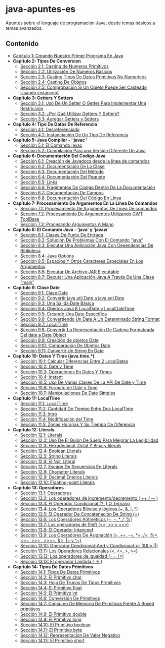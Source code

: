 # java-apuntes-es
Apuntes sobre el lenguaje de programación Java, desde temas básicos a temas avanzados.

## Contenido

* [Capítulo 1: Creando Nuestro Primer Programa En Java](Capitulo-01/PrimerProgramaEnJava.md)
* **Capítulo 2: Tipos De Conversion**
  * [Sección 2.1: Casting de Numeros Primitivos](Capitulo-02/CasteoNumerosPrimitivos.md)
  * [Sección 2.2: Utilización De Numeros Basicos](Capitulo-02/UtilizacionNumerosBasicos.md)
  * [Sección 2.3: Casting Tipos De Datos Primitivos No Numericos](Capitulo-02/CastingPrimitivosNoNumericos.md)
  * [Sección 2.4: Casting De Objetos](Capitulo-02/CastingObjetos.md)
  * [Sección 2.5: Comprobación Si Un Objeto Puede Ser Casteado Usando instanceof ](Capitulo-02/TestingCastingInstanceOf.md)
* **Capítulo 3: Getters Y Setters**
  * [Sección 3.1: Uso De Un Setter O Getter Para Implementar Una Restricción](Capitulo-03/GetterYSetterImplementarRestriccion.md)
  * [Sección 3.2: ¿Por Qué Utilizar Getters Y Setters?](Capitulo-03/PorqueUsarGetterYSetter.md)
  * [Sección 3.3: Agregar Getters y Setters](Capitulo-03/AgregarGetterSetter.md)
* **Capítulo 4: Tipo De Datos De Referencia**
  * [Sección 4.1: Desreferenciado](Capitulo-04/Desreferenciando.md)
  * [Sección 4.2: Instanciación De Un Tipo De Referencia](Capitulo-04/InstanciaTipoReferencia.md)
* **Capítulo 5: Java Compiler - ' javac '**
  * [Sección 5.1: El Comando javac](Capitulo-05/ComandoJavac.md)
  * [Sección 5.2: Compilación Para una Versión Diferente De Java](Capitulo-05/CompilacionParaVersionesDiferentes.md)
* **Capítulo 6: Documentación Del Codigo Java**
  * [Sección 6.1: Creación de Javadocs desde la línea de comandos](Capitulo-06/CreacionJavadocsDesdeLineaComandos.md)
  * [Sección 6.2: Documentación De La Clase](Capitulo-06/DocumentacionDeUnaClase.md)
  * [Sección 6.3: Documentación Del Método](Capitulo-06/DocumentacionDeLosMetodos.md)
  * [Sección 6.4: Documentación Del Paquete](Capitulo-06/DocumentacionDelPaquete.md)
  * [Sección 6.5: Links](Capitulo-06/Links.md)
  * [Sección 6.6: Fragmentos De Código Dentro De La Documentación](Capitulo-06/FragmentosDeCodigoDentroDocumentacion.md)
  * [Sección 6.7: Documentación De Campos](Capitulo-06/DocumentacionDeLosCampos.md)
  * [Sección 6.8: Documentación Del Código En Línea](Capitulo-06/DocumentacionDeCodigoDeUnaLinea.md)
* **Capítulo 7: Procesamiento De Argumentos En La Línea De Comandos**
  * [Sección 7.1: Procesamiento De Argumentos De Línea De comandos](Capitulo-07/ProcesamientoArgumentosLíneaComandos.md)
  * [Sección 7.2: Procesamiento De Argumentos Utilizando GWT ToolBase](Capitulo-07/ProcesamientoArgumentosUsandoGWTToolBase.md)
  * [Sección 7.3: Procesando Argumentos A Mano](Capitulo-07/ProcesandoArgumentosAMano.md)
* **Capítulo 8: El Comando Java - 'java' y 'javaw'**
  * [Sección 8.1: Clases De Punto De Entrada](Capitulo-08/ClasesDePuntoEntrada.md)
  * [Sección 8.2: Solución De Problemas Con El Comando "java"](Capitulo-08/SolucionProblemasConComandoJava.md)
  * [Sección 8.3: Ejecutar Una Aplicación Java Con Dependencias De Biblioteca](Capitulo-08/EjecutarAplicaciónJavaConDependenciasBiblioteca.md)
  * [Sección 8.4: Java Options](Capitulo-08/JavaOptions.md)
  * [Sección 8.5: Espacios Y Otros Caracteres Especiales En Los Argumentos](Capitulo-08/EspaciosYOtrosCaracteresEspecialesEnArgumentos.md)
  * [Sección 8.6: Ejecutar Un Archivo JAR Ejecutable](Capitulo-08/EjecutarArchivoJAREjecutable.md)
  * [Sección 8.7: Ejecutar Una Aplicación Java A Través De Una Clase "main"](Capitulo-08/EjecutarATravesDeMainClass.md)
* **Capítulo 9: Clase Date**
  * [Sección 9.1: Clase Date](Capitulo-09/ClaseDate.md)
  * [Sección 9.2: Convertir java.util.Date a java.sql.Date](Capitulo-09/ConvertirutilDateAsqlDate.md)
  * [Sección 9.3: Una Salida Date Básica](Capitulo-09/FechaDeSalidaBasica.md)
  * [Sección 9.4: Objetos Java 8 LocalDate y LocalDateTime](Capitulo-09/JavaOchoObjetosLocalDateYLocalDateTime.md)
  * [Sección 9.5: Creando Una Date Específica](Capitulo-09/CreandoUnaDateEspecifica.md)
  * [Sección 9.6: Convertiendo Un Date A Un Determinado String Format](Capitulo-09/ConvertirFechaADeterminadoStringFormat.md)
  * [Sección 9.7: LocalTime](Capitulo-09/LocalTime.md)
  * [Sección 9.8: Convertir La Representación De Cadena Formateada Del date a Date Object](Capitulo-09/ConvertirARepresentacionStringFormateadodateaObjetoDate.md)
  * [Sección 9.9: Creación de objetos Date](Capitulo-09/CreandoObjetosDate.md)
  * [Sección 9.10: Comparación De Objetos Date](Capitulo-09/ComparacionObjetosDate.md)
  * [Sección 9.11: Convertir Un String En Date](Capitulo-09/ConvirtiendoStringADate.md)
* **Capítulo 10: Dates Y Time (java.time.*)**
  * [Sección 10.1: Calcular Diferencias Entre 2 LocalDates](Capitulo-10/CalcularDiferenciasEntreDosLocalDates.md)
  * [Sección 10.2: Date y Time](Capitulo-10/DateYTime.md)
  * [Sección 10.3: Operaciones En Dates Y Times](Capitulo-10/OperacionesEnDatesYTimes.md)
  * [Sección 10.4: Instant](Capitulo-10/Momento.md)
  * [Sección 10.5: Uso De Varias Clases De La API De Date y Time](Capitulo-10/UsoVariasClasesDeDateTimeAPI.md)
  * [Sección 10.6: Formato de Date y Time](Capitulo-10/FormatoDateTime.md)
  * [Sección 10.7: Manipulaciones De Date Simples](Capitulo-10/ManipulacionSimpleDeDate.md)
* **Capítulo 11: LocalTime**
  * [Sección 11.1: LocalTime](Capitulo-11/LocalTime.md)
  * [Sección 11.2: Cantidad De Tiempo Entre Dos LocalTime](Capitulo-11/CantidadDeTiempoEntreDosLocalTime.md)
  * [Sección 11.3: Intro](Capitulo-11/Intro.md)
  * [Sección 11.4: Modificación del Time](Capitulo-11/ModificacionTime.md)
  * [Sección 11.5: Zonas Horarias Y Su Tiempo De Diferencia](Capitulo-11/ZonasHorariasYTiempoDeDiferencia.md)
* **Capítulo 12: Literals**
  * [Sección 12.1: Literals](Capitulo-12/Literals.md)
  * [Sección 12.2: Uso De El Guión De Suelo Para Mejorar La Legibilidad](Capitulo-12/UsarGuioDeSueloParaMejorLegibilidad.md)
  * [Sección 12.3: Hexadecimal, Octal Y Binary literals](Capitulo-12/HexadecimalOctalYBinarioLiterals.md)
  * [Sección 12.4: Boolean Literals](Capitulo-12/BooleanLiterals.md)
  * [Sección 12.5: String Literals](Capitulo-12/StringLiterals.md)
  * [Sección 12.6: El Null Literal](Capitulo-12/ElLiteralNull.md)
  * [Sección 12.7: Escape De Secuencias En Literals](Capitulo-12/EscapeDeSecuenciasEnLiterals.md)
  * [Sección 12.8: Character Literals](Capitulo-12/CharacterLiterals.md)
  * [Sección 12.9: Decimal Enteros Literals](Capitulo-12/DecimalIntegerLiterals.md)
  * [Sección 12.10: Floating-point Literals](Capitulo-12/PuntoFlotanteLiterals.md)
* **Capítulo 13: Operadores**
  * [Sección 13.1: Operadores](Capitulo-13/Operadores.md)
  * [Sección 13.2: Los operadores de incremento/decremento ( ++ / -- )](Capitulo-13/OperadoresDeIncrementoYDecremento.md)
  * [Sección 13.3: El Operador Condicional (? :) O Ternario](Capitulo-13/OperadorCondicionalOTernario.md)
  * [Sección 13.4: Los Operadores Bitwise y lógicos (~, &, |, ^)](Capitulo-13/OperadoresBitwiseYLogicos.md)
  * [Sección 13.5: El Operador De Concatenación De String (+)](Capitulo-13/ElOperadorConcantenacionString.md)
  * [Sección 13.6: Los Operadores Aritméticos (+, -, *, /, %)](Capitulo-13/OperadoresAritmeticos.md)
  * [Sección 13.7: Los operadores de Shift (<<, >> y >>>)](Capitulo-13/ShiftOperador.md)
  * [Sección 13.8: El Operador Intanceof](Capitulo-13/OperadorIntanceof.md)
  * [Sección 13.9: Los Operadores De Asignación (=, +=, -=, *=, /=, %=, <<=, >>= , >>>=, &=, |= y ^=)](Capitulo-13/OperadoresAsignacion.md)
  * [Sección 13.10: Operador Condicional-And y Condicional-or (&& y ||)](Capitulo-13/OperadorCondicionalAndYOr.md)
  * [Sección 13.11: Los Operadores Relacionales (<, <=, >, >=)](Capitulo-13/OperadoresRelacionales.md)
  * [Sección 13.12: Los operadores de igualdad (==, !=) ](Capitulo-13/OperadoresDeIgualdad.md)
  * [Sección 13.13: El operador Lambda ( -> )](Capitulo-13/OperadorLambda.md)
* **Capitulo 14: Tipos De Datos Primitivos**
  * [Sección 14.1: Tipos De Datos Primitivos](Capitulo-14/TiposDatosPrimitivos.md)
  * [Sección 14.2: El Primitivo char](Capitulo-14/Primitivochar.md)
  * [Sección 14.3: Hoja De Trucos De Tipos Primitivos](Capitulo-14/TrucosDelTipoPrimitivo.md)
  * [Sección 14.4: El Primitivo float](Capitulo-14/Primitivofloat.md)
  * [Sección 14.5: El Primitivo int](Capitulo-14/Primitivoint.md)
  * [Sección 14.6: Conversión De Primitivos](Capitulo-14/ConvirtiendoPrimitivos.md)
  * [Sección 14.7: Consumo De Memoria De Primitivas Frente A Boxed primitivos](Capitulo-14/ConsumoMemoriaPrimitivasVsBoxed.md)
  * [Sección 14.8: El Primitivo double](Capitulo-14/Primitivodouble.md)
  * [Sección 14.9: El Primitivo long](Capitulo-14/Primitivolong.md)
  * [Sección 14.10: El Primitivo boolean](Capitulo-14/Primitivoboolean.md)
  * [Sección 14.11: El Primitivo byte](Capitulo-14/Primitivobyte.md)
  * [Sección 14.12: Representación De Valor Negativo](Capitulo-14/RepresentacionValorNegativo.md)
  * [Sección 14.13: El Primitivo short](Capitulo-14/Primitivoshort.md)
  
  
  
